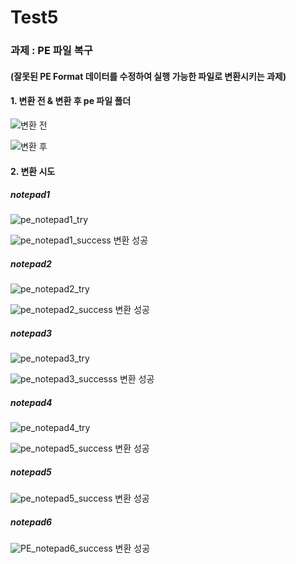 # Test5

### 과제 :  PE 파일 복구
#### (잘못된 PE Format 데이터를 수정하여 실행 가능한 파일로 변환시키는 과제)

#### 1. 변환 전 & 변환 후 pe 파일 폴더
![변환 전](https://github.com/studyjaehee/Test5/assets/91130771/fec5b311-92eb-4156-a92b-161b650de770)

![변환 후](https://github.com/studyjaehee/Test5/assets/91130771/e387e4e0-374c-4090-9fcb-25434991166c)


#### 2. 변환 시도
##### notepad1
![pe_notepad1_try](https://github.com/studyjaehee/Test5/assets/91130771/a8ff1182-1689-4aca-ba0d-ffea8d877247)


![pe_notepad1_success](https://github.com/studyjaehee/Test5/assets/91130771/d3a368ad-286a-446a-932f-132f10dde9ef)
변환 성공

##### notepad2
![pe_notepad2_try](https://github.com/studyjaehee/Test5/assets/91130771/609098d4-5386-402c-a673-60f781c047fd)

![pe_notepad2_success](https://github.com/studyjaehee/Test5/assets/91130771/3c423170-1ed1-4032-9e43-d3cfde9f4ea8)
변환 성공

##### notepad3
![pe_notepad3_try](https://github.com/studyjaehee/Test5/assets/91130771/9360533d-25ad-4ba4-b16b-04c13e0e8132)


![pe_notepad3_successs](https://github.com/studyjaehee/Test5/assets/91130771/725b45f3-b6b8-4a21-8c85-a990ba12c98b)
변환 성공

##### notepad4
![pe_notepad4_try](https://github.com/studyjaehee/Test5/assets/91130771/57783ab1-b3bb-4a6b-ab22-8b2341a217e2)


![pe_notepad5_success](https://github.com/studyjaehee/Test5/assets/91130771/2111bd9e-25e2-4088-8e96-2fa1326f7e21)
변환 성공


##### notepad5
![pe_notepad5_success](https://github.com/studyjaehee/Test5/assets/91130771/1ff13ad0-af6c-4b72-ad07-33cf2c9db388)
변환 성공

##### notepad6
![PE_notepad6_success](https://github.com/studyjaehee/Test5/assets/91130771/2f3e3a11-6478-4318-8cc2-ae8e08bddd0b)
변환 성공





